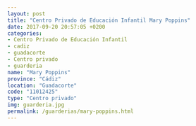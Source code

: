 ```yaml
---
layout: post
title: "Centro Privado de Educación Infantil Mary Poppins"
date: 2017-09-20 20:57:05 +0200
categories:
- Centro Privado de Educación Infantil
- cadiz
- guadacorte
- Centro privado
- guarderia
name: "Mary Poppins"
province: "Cádiz"
location: "Guadacorte"
code: "11012425"
type: "Centro privado"
img: guarderia.jpg
permalink: /guarderias/mary-poppins.html
---
```

